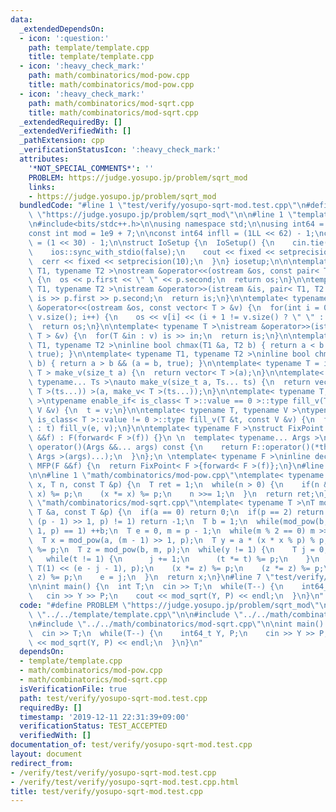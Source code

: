 ```yaml
---
data:
  _extendedDependsOn:
  - icon: ':question:'
    path: template/template.cpp
    title: template/template.cpp
  - icon: ':heavy_check_mark:'
    path: math/combinatorics/mod-pow.cpp
    title: math/combinatorics/mod-pow.cpp
  - icon: ':heavy_check_mark:'
    path: math/combinatorics/mod-sqrt.cpp
    title: math/combinatorics/mod-sqrt.cpp
  _extendedRequiredBy: []
  _extendedVerifiedWith: []
  _pathExtension: cpp
  _verificationStatusIcon: ':heavy_check_mark:'
  attributes:
    '*NOT_SPECIAL_COMMENTS*': ''
    PROBLEM: https://judge.yosupo.jp/problem/sqrt_mod
    links:
    - https://judge.yosupo.jp/problem/sqrt_mod
  bundledCode: "#line 1 \"test/verify/yosupo-sqrt-mod.test.cpp\"\n#define PROBLEM\
    \ \"https://judge.yosupo.jp/problem/sqrt_mod\"\n\n#line 1 \"template/template.cpp\"\
    \n#include<bits/stdc++.h>\n\nusing namespace std;\n\nusing int64 = long long;\n\
    const int mod = 1e9 + 7;\n\nconst int64 infll = (1LL << 62) - 1;\nconst int inf\
    \ = (1 << 30) - 1;\n\nstruct IoSetup {\n  IoSetup() {\n    cin.tie(nullptr);\n\
    \    ios::sync_with_stdio(false);\n    cout << fixed << setprecision(10);\n  \
    \  cerr << fixed << setprecision(10);\n  }\n} iosetup;\n\n\ntemplate< typename\
    \ T1, typename T2 >\nostream &operator<<(ostream &os, const pair< T1, T2 >& p)\
    \ {\n  os << p.first << \" \" << p.second;\n  return os;\n}\n\ntemplate< typename\
    \ T1, typename T2 >\nistream &operator>>(istream &is, pair< T1, T2 > &p) {\n \
    \ is >> p.first >> p.second;\n  return is;\n}\n\ntemplate< typename T >\nostream\
    \ &operator<<(ostream &os, const vector< T > &v) {\n  for(int i = 0; i < (int)\
    \ v.size(); i++) {\n    os << v[i] << (i + 1 != v.size() ? \" \" : \"\");\n  }\n\
    \  return os;\n}\n\ntemplate< typename T >\nistream &operator>>(istream &is, vector<\
    \ T > &v) {\n  for(T &in : v) is >> in;\n  return is;\n}\n\ntemplate< typename\
    \ T1, typename T2 >\ninline bool chmax(T1 &a, T2 b) { return a < b && (a = b,\
    \ true); }\n\ntemplate< typename T1, typename T2 >\ninline bool chmin(T1 &a, T2\
    \ b) { return a > b && (a = b, true); }\n\ntemplate< typename T = int64 >\nvector<\
    \ T > make_v(size_t a) {\n  return vector< T >(a);\n}\n\ntemplate< typename T,\
    \ typename... Ts >\nauto make_v(size_t a, Ts... ts) {\n  return vector< decltype(make_v<\
    \ T >(ts...)) >(a, make_v< T >(ts...));\n}\n\ntemplate< typename T, typename V\
    \ >\ntypename enable_if< is_class< T >::value == 0 >::type fill_v(T &t, const\
    \ V &v) {\n  t = v;\n}\n\ntemplate< typename T, typename V >\ntypename enable_if<\
    \ is_class< T >::value != 0 >::type fill_v(T &t, const V &v) {\n  for(auto &e\
    \ : t) fill_v(e, v);\n}\n\ntemplate< typename F >\nstruct FixPoint : F {\n  FixPoint(F\
    \ &&f) : F(forward< F >(f)) {}\n \n  template< typename... Args >\n  decltype(auto)\
    \ operator()(Args &&... args) const {\n    return F::operator()(*this, forward<\
    \ Args >(args)...);\n  }\n};\n \ntemplate< typename F >\ninline decltype(auto)\
    \ MFP(F &&f) {\n  return FixPoint< F >{forward< F >(f)};\n}\n#line 4 \"test/verify/yosupo-sqrt-mod.test.cpp\"\
    \n\n#line 1 \"math/combinatorics/mod-pow.cpp\"\ntemplate< typename T >\nT mod_pow(T\
    \ x, T n, const T &p) {\n  T ret = 1;\n  while(n > 0) {\n    if(n & 1) (ret *=\
    \ x) %= p;\n    (x *= x) %= p;\n    n >>= 1;\n  }\n  return ret;\n}\n\n#line 1\
    \ \"math/combinatorics/mod-sqrt.cpp\"\ntemplate< typename T >\nT mod_sqrt(const\
    \ T &a, const T &p) {\n  if(a == 0) return 0;\n  if(p == 2) return a;\n  if(mod_pow(a,\
    \ (p - 1) >> 1, p) != 1) return -1;\n  T b = 1;\n  while(mod_pow(b, (p - 1) >>\
    \ 1, p) == 1) ++b;\n  T e = 0, m = p - 1;\n  while(m % 2 == 0) m >>= 1, ++e;\n\
    \  T x = mod_pow(a, (m - 1) >> 1, p);\n  T y = a * (x * x % p) % p;\n  (x *= a)\
    \ %= p;\n  T z = mod_pow(b, m, p);\n  while(y != 1) {\n    T j = 0, t = y;\n \
    \   while(t != 1) {\n      j += 1;\n      (t *= t) %= p;\n    }\n    z = mod_pow(z,\
    \ T(1) << (e - j - 1), p);\n    (x *= z) %= p;\n    (z *= z) %= p;\n    (y *=\
    \ z) %= p;\n    e = j;\n  }\n  return x;\n}\n#line 7 \"test/verify/yosupo-sqrt-mod.test.cpp\"\
    \n\nint main() {\n  int T;\n  cin >> T;\n  while(T--) {\n    int64_t Y, P;\n \
    \   cin >> Y >> P;\n    cout << mod_sqrt(Y, P) << endl;\n  }\n}\n"
  code: "#define PROBLEM \"https://judge.yosupo.jp/problem/sqrt_mod\"\n\n#include\
    \ \"../../template/template.cpp\"\n\n#include \"../../math/combinatorics/mod-pow.cpp\"\
    \n#include \"../../math/combinatorics/mod-sqrt.cpp\"\n\nint main() {\n  int T;\n\
    \  cin >> T;\n  while(T--) {\n    int64_t Y, P;\n    cin >> Y >> P;\n    cout\
    \ << mod_sqrt(Y, P) << endl;\n  }\n}\n"
  dependsOn:
  - template/template.cpp
  - math/combinatorics/mod-pow.cpp
  - math/combinatorics/mod-sqrt.cpp
  isVerificationFile: true
  path: test/verify/yosupo-sqrt-mod.test.cpp
  requiredBy: []
  timestamp: '2019-12-11 22:31:39+09:00'
  verificationStatus: TEST_ACCEPTED
  verifiedWith: []
documentation_of: test/verify/yosupo-sqrt-mod.test.cpp
layout: document
redirect_from:
- /verify/test/verify/yosupo-sqrt-mod.test.cpp
- /verify/test/verify/yosupo-sqrt-mod.test.cpp.html
title: test/verify/yosupo-sqrt-mod.test.cpp
---
```

